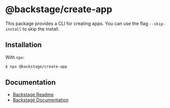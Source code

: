 # @backstage/create-app

This package provides a CLI for creating apps.
You can use the flag `--skip-install` to skip the install.

## Installation

With `npx`:

```sh
$ npx @backstage/create-app
```

## Documentation

- [Backstage Readme](https://github.com/spotify/backstage/blob/master/README.md)
- [Backstage Documentation](https://github.com/spotify/backstage/blob/master/docs/README.md)
